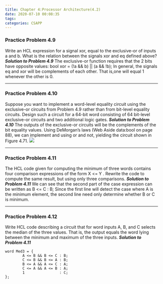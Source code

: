 ```yaml
---
title: Chapter 4:Processor Architecture(4.2)
date: 2020-07-10 00:08:35
tags:
categories: CSAPP
---
```

### Practice Problem 4.9
Write an HCL expression for a signal xor, equal to the exclusive-or of inputs a and b. What is the relation between the signals xor and eq defined above?
***Solution to Problem 4.9***
The exclusive-or function requires that the 2 bits have opposite values:
bool xor = (!a && b) || (a && !b);
In general, the signals eq and xor will be complements of each other. That is,one will equal 1 whenever the other is 0.
<!-- more -->
-------------------------------
### Practice Problem 4.10
Suppose you want to implement a word-level equality circuit using the exclusive-or circuits from Problem 4.9 rather than from bit-level equality circuits. Design such a circuit for a 64-bit word consisting of 64 bit-level exclusive-or circuits and two additional logic gates.
***Solution to Problem 4.10***
The outputs of the exclusive-or circuits will be the complements of the bit equality values. Using DeMorgan’s laws (Web Aside data:bool on page 88), we can implement and using or and not, yielding the circuit shown in Figure 4.71.
![](https://res.cloudinary.com/dbtdrt9af/image/upload/v1594915876/Solution4-11_m6f3bf.png)

-------------------------------
### Practice Problem 4.11
The HCL code given for computing the minimum of three words contains four comparison expressions of the form X <= Y . Rewrite the code to compute the same result, but using only three comparisons.
***Solution to Problem 4.11***
We can see that the second part of the case expression can be written as
B <= C       : B;
Since the first line will detect the case where A is the minimum element, the second line need only determine whether B or C is minimum.

-------------------------------
### Practice Problem 4.12
Write HCL code describing a circuit that for word inputs A, B, and C selects the median of the three values. That is, the output equals the word lying between the minimum and maximum of the three inputs.
***Solution to Problem 4.11***
```
word Med3 = {
        A <= B && B <= C : B;
        C <= B && B <= A : B;
        B <= A && A <= C : A;
        C <= A && A <= B : A;
        1                : C;
};
```
